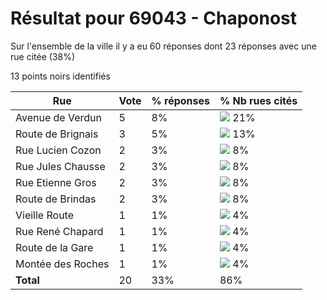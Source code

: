 # Résultat pour 69043 - Chaponost

Sur l'ensemble de la ville il y a eu 60 réponses dont 23 réponses avec une rue citée (38%)

13 points noirs identifiés

| Rue | Vote | % réponses | % Nb rues cités|
|-----|------|------------|----------------|
| Avenue de Verdun | 5 | 8% | <img src="../../img/bar_21.gif" />&nbsp;21%|
| Route de Brignais | 3 | 5% | <img src="../../img/bar_13.gif" />&nbsp;13%|
| Rue Lucien Cozon | 2 | 3% | <img src="../../img/bar_8.gif" />&nbsp;8%|
| Rue Jules Chausse | 2 | 3% | <img src="../../img/bar_8.gif" />&nbsp;8%|
| Rue Etienne Gros | 2 | 3% | <img src="../../img/bar_8.gif" />&nbsp;8%|
| Route de Brindas | 2 | 3% | <img src="../../img/bar_8.gif" />&nbsp;8%|
| Vieille Route | 1 | 1% | <img src="../../img/bar_4.gif" />&nbsp;4%|
| Rue René Chapard | 1 | 1% | <img src="../../img/bar_4.gif" />&nbsp;4%|
| Route de la Gare | 1 | 1% | <img src="../../img/bar_4.gif" />&nbsp;4%|
| Montée des Roches | 1 | 1% | <img src="../../img/bar_4.gif" />&nbsp;4%|
| **Total** | 20 | 33% | 86%|
